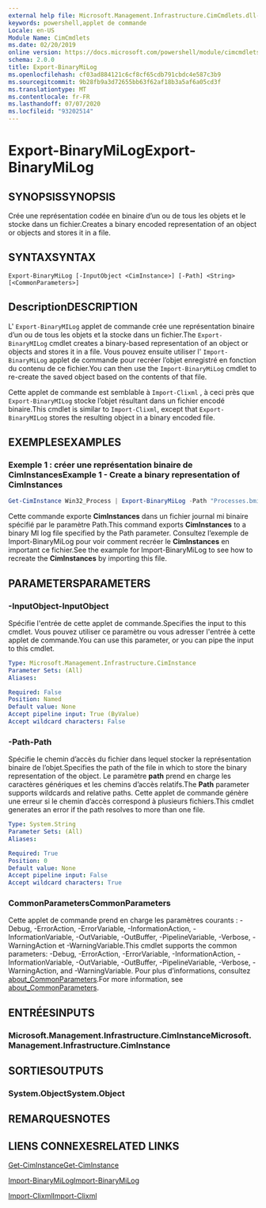 ```yaml
---
external help file: Microsoft.Management.Infrastructure.CimCmdlets.dll-help.xml
keywords: powershell,applet de commande
Locale: en-US
Module Name: CimCmdlets
ms.date: 02/20/2019
online version: https://docs.microsoft.com/powershell/module/cimcmdlets/export-binarymilog?WT.mc_id=ps-gethelp
schema: 2.0.0
title: Export-BinaryMiLog
ms.openlocfilehash: cf03ad884121c6cf8cf65cdb791cbdc4e587c3b9
ms.sourcegitcommit: 9b28fb9a3d72655bb63f62af18b3a5af6a05cd3f
ms.translationtype: MT
ms.contentlocale: fr-FR
ms.lasthandoff: 07/07/2020
ms.locfileid: "93202514"
---
```

# <span data-ttu-id="fed0b-103">Export-BinaryMiLog</span><span class="sxs-lookup"><span data-stu-id="fed0b-103">Export-BinaryMiLog</span></span>

## <span data-ttu-id="fed0b-104">SYNOPSIS</span><span class="sxs-lookup"><span data-stu-id="fed0b-104">SYNOPSIS</span></span>
<span data-ttu-id="fed0b-105">Crée une représentation codée en binaire d’un ou de tous les objets et le stocke dans un fichier.</span><span class="sxs-lookup"><span data-stu-id="fed0b-105">Creates a binary encoded representation of an object or objects and stores it in a file.</span></span>

## <span data-ttu-id="fed0b-106">SYNTAX</span><span class="sxs-lookup"><span data-stu-id="fed0b-106">SYNTAX</span></span>

```
Export-BinaryMiLog [-InputObject <CimInstance>] [-Path] <String> [<CommonParameters>]
```

## <span data-ttu-id="fed0b-107">Description</span><span class="sxs-lookup"><span data-stu-id="fed0b-107">DESCRIPTION</span></span>

<span data-ttu-id="fed0b-108">L' `Export-BinaryMILog` applet de commande crée une représentation binaire d’un ou de tous les objets et la stocke dans un fichier.</span><span class="sxs-lookup"><span data-stu-id="fed0b-108">The `Export-BinaryMILog` cmdlet creates a binary-based representation of an object or objects and stores it in a file.</span></span> <span data-ttu-id="fed0b-109">Vous pouvez ensuite utiliser l' `Import-BinaryMiLog` applet de commande pour recréer l’objet enregistré en fonction du contenu de ce fichier.</span><span class="sxs-lookup"><span data-stu-id="fed0b-109">You can then use the `Import-BinaryMiLog` cmdlet to re-create the saved object based on the contents of that file.</span></span>

<span data-ttu-id="fed0b-110">Cette applet de commande est semblable à `Import-Clixml` , à ceci près que `Export-BinaryMILog` stocke l’objet résultant dans un fichier encodé binaire.</span><span class="sxs-lookup"><span data-stu-id="fed0b-110">This cmdlet is similar to `Import-Clixml`, except that `Export-BinaryMILog` stores the resulting object in a binary encoded file.</span></span>

## <span data-ttu-id="fed0b-111">EXEMPLES</span><span class="sxs-lookup"><span data-stu-id="fed0b-111">EXAMPLES</span></span>

### <span data-ttu-id="fed0b-112">Exemple 1 : créer une représentation binaire de CimInstances</span><span class="sxs-lookup"><span data-stu-id="fed0b-112">Example 1 - Create a binary representation of CimInstances</span></span>

```powershell
Get-CimInstance Win32_Process | Export-BinaryMiLog -Path "Processes.bmil"
```

<span data-ttu-id="fed0b-113">Cette commande exporte **CimInstances** dans un fichier journal mi binaire spécifié par le paramètre Path.</span><span class="sxs-lookup"><span data-stu-id="fed0b-113">This command exports **CimInstances** to a binary MI log file specified by the Path parameter.</span></span> <span data-ttu-id="fed0b-114">Consultez l’exemple de Import-BinaryMiLog pour voir comment recréer le **CimInstances** en important ce fichier.</span><span class="sxs-lookup"><span data-stu-id="fed0b-114">See the example for Import-BinaryMiLog to see how to recreate the **CimInstances** by importing this file.</span></span>

## <span data-ttu-id="fed0b-115">PARAMETERS</span><span class="sxs-lookup"><span data-stu-id="fed0b-115">PARAMETERS</span></span>

### <span data-ttu-id="fed0b-116">-InputObject</span><span class="sxs-lookup"><span data-stu-id="fed0b-116">-InputObject</span></span>

<span data-ttu-id="fed0b-117">Spécifie l'entrée de cette applet de commande.</span><span class="sxs-lookup"><span data-stu-id="fed0b-117">Specifies the input to this cmdlet.</span></span> <span data-ttu-id="fed0b-118">Vous pouvez utiliser ce paramètre ou vous adresser l'entrée à cette applet de commande.</span><span class="sxs-lookup"><span data-stu-id="fed0b-118">You can use this parameter, or you can pipe the input to this cmdlet.</span></span>

```yaml
Type: Microsoft.Management.Infrastructure.CimInstance
Parameter Sets: (All)
Aliases:

Required: False
Position: Named
Default value: None
Accept pipeline input: True (ByValue)
Accept wildcard characters: False
```

### <span data-ttu-id="fed0b-119">-Path</span><span class="sxs-lookup"><span data-stu-id="fed0b-119">-Path</span></span>

<span data-ttu-id="fed0b-120">Spécifie le chemin d’accès du fichier dans lequel stocker la représentation binaire de l’objet.</span><span class="sxs-lookup"><span data-stu-id="fed0b-120">Specifies the path of the file in which to store the binary representation of the object.</span></span> <span data-ttu-id="fed0b-121">Le paramètre **path** prend en charge les caractères génériques et les chemins d’accès relatifs.</span><span class="sxs-lookup"><span data-stu-id="fed0b-121">The **Path** parameter supports wildcards and relative paths.</span></span> <span data-ttu-id="fed0b-122">Cette applet de commande génère une erreur si le chemin d’accès correspond à plusieurs fichiers.</span><span class="sxs-lookup"><span data-stu-id="fed0b-122">This cmdlet generates an error if the path resolves to more than one file.</span></span>

```yaml
Type: System.String
Parameter Sets: (All)
Aliases:

Required: True
Position: 0
Default value: None
Accept pipeline input: False
Accept wildcard characters: True
```

### <span data-ttu-id="fed0b-123">CommonParameters</span><span class="sxs-lookup"><span data-stu-id="fed0b-123">CommonParameters</span></span>

<span data-ttu-id="fed0b-124">Cette applet de commande prend en charge les paramètres courants : -Debug, -ErrorAction, -ErrorVariable, -InformationAction, -InformationVariable, -OutVariable, -OutBuffer, -PipelineVariable, -Verbose, -WarningAction et -WarningVariable.</span><span class="sxs-lookup"><span data-stu-id="fed0b-124">This cmdlet supports the common parameters: -Debug, -ErrorAction, -ErrorVariable, -InformationAction, -InformationVariable, -OutVariable, -OutBuffer, -PipelineVariable, -Verbose, -WarningAction, and -WarningVariable.</span></span> <span data-ttu-id="fed0b-125">Pour plus d’informations, consultez [about_CommonParameters](https://go.microsoft.com/fwlink/?LinkID=113216).</span><span class="sxs-lookup"><span data-stu-id="fed0b-125">For more information, see [about_CommonParameters](https://go.microsoft.com/fwlink/?LinkID=113216).</span></span>

## <span data-ttu-id="fed0b-126">ENTRÉES</span><span class="sxs-lookup"><span data-stu-id="fed0b-126">INPUTS</span></span>

### <span data-ttu-id="fed0b-127">Microsoft.Management.Infrastructure.CimInstance</span><span class="sxs-lookup"><span data-stu-id="fed0b-127">Microsoft.Management.Infrastructure.CimInstance</span></span>

## <span data-ttu-id="fed0b-128">SORTIES</span><span class="sxs-lookup"><span data-stu-id="fed0b-128">OUTPUTS</span></span>

### <span data-ttu-id="fed0b-129">System.Object</span><span class="sxs-lookup"><span data-stu-id="fed0b-129">System.Object</span></span>

## <span data-ttu-id="fed0b-130">REMARQUES</span><span class="sxs-lookup"><span data-stu-id="fed0b-130">NOTES</span></span>

## <span data-ttu-id="fed0b-131">LIENS CONNEXES</span><span class="sxs-lookup"><span data-stu-id="fed0b-131">RELATED LINKS</span></span>

[<span data-ttu-id="fed0b-132">Get-CimInstance</span><span class="sxs-lookup"><span data-stu-id="fed0b-132">Get-CimInstance</span></span>](get-ciminstance.md)

[<span data-ttu-id="fed0b-133">Import-BinaryMiLog</span><span class="sxs-lookup"><span data-stu-id="fed0b-133">Import-BinaryMiLog</span></span>](import-binarymilog.md)

[<span data-ttu-id="fed0b-134">Import-Clixml</span><span class="sxs-lookup"><span data-stu-id="fed0b-134">Import-Clixml</span></span>](../microsoft.powershell.utility/import-clixml.md)

